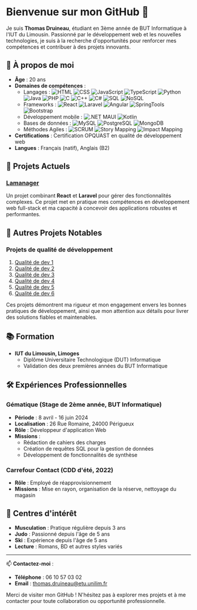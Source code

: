 # Bienvenue sur mon GitHub 👋

Je suis **Thomas Druineau**, étudiant en 3ème année de BUT Informatique à l'IUT du Limousin. Passionné par le développement web et les nouvelles technologies, je suis à la recherche d'opportunités pour renforcer mes compétences et contribuer à des projets innovants.

## 🌟 À propos de moi

- **Âge** : 20 ans
- **Domaines de compétences** :
  - Langages : ![HTML](https://img.shields.io/badge/-HTML-E34F26?logo=html5&logoColor=white) ![CSS](https://img.shields.io/badge/-CSS-1572B6?logo=css3&logoColor=white) ![JavaScript](https://img.shields.io/badge/-JavaScript-F7DF1E?logo=javascript&logoColor=black) ![TypeScript](https://img.shields.io/badge/-TypeScript-3178C6?logo=typescript&logoColor=white) ![Python](https://img.shields.io/badge/-Python-3776AB?logo=python&logoColor=white) ![Java](https://img.shields.io/badge/-Java-007396?logo=java&logoColor=white) ![PHP](https://img.shields.io/badge/-PHP-777BB4?logo=php&logoColor=white) ![C](https://img.shields.io/badge/-C-A8B9CC?logo=c&logoColor=black) ![C++](https://img.shields.io/badge/-C++-00599C?logo=c%2B%2B&logoColor=white) ![C#](https://img.shields.io/badge/-C%23-239120?logo=c-sharp&logoColor=white) ![SQL](https://img.shields.io/badge/-SQL-4479A1?logo=MySQL&logoColor=white) ![NoSQL](https://img.shields.io/badge/-NoSQL-4DB33D?logo=mongodb&logoColor=white)
  - Frameworks : ![React](https://img.shields.io/badge/-React-61DAFB?logo=react&logoColor=black) ![Laravel](https://img.shields.io/badge/-Laravel-FF2D20?logo=laravel&logoColor=white) ![Angular](https://img.shields.io/badge/-Angular-DD0031?logo=angular&logoColor=white) ![SpringTools](https://img.shields.io/badge/-Spring%20Tools-6DB33F?logo=spring&logoColor=white) ![Bootstrap](https://img.shields.io/badge/-Bootstrap-7952B3?logo=bootstrap&logoColor=white)
  - Développement mobile : ![.NET MAUI](https://img.shields.io/badge/-.NET%20MAUI-512BD4?logo=.net&logoColor=white) ![Kotlin](https://img.shields.io/badge/-Kotlin-0095D5?logo=kotlin&logoColor=white)
  - Bases de données : ![MySQL](https://img.shields.io/badge/-MySQL-4479A1?logo=mysql&logoColor=white) ![PostgreSQL](https://img.shields.io/badge/-PostgreSQL-336791?logo=postgresql&logoColor=white) ![MongoDB](https://img.shields.io/badge/-MongoDB-4DB33D?logo=mongodb&logoColor=white)
  - Méthodes Agiles : ![SCRUM](https://img.shields.io/badge/-SCRUM-6DB33F?logo=scrumalliance&logoColor=white) ![Story Mapping](https://img.shields.io/badge/-Story%20Mapping-6DB33F?logo=bookstack&logoColor=white) ![Impact Mapping](https://img.shields.io/badge/-Impact%20Mapping-6DB33F?logo=mapping&logoColor=white)
- **Certifications** : Certification OPQUAST en qualité de développement web
- **Langues** : Français (natif), Anglais (B2)

## 🚀 Projets Actuels

### [Lamanager](https://github.com/Druineau1/Lamanager)

Un projet combinant **React** et **Laravel** pour gérer des fonctionnalités complexes. Ce projet met en pratique mes compétences en développement web full-stack et ma capacité à concevoir des applications robustes et performantes.

## 📂 Autres Projets Notables

### Projets de qualité de développement

1. [Qualité de dev 1](https://github.com/Druineau1/Qualit-de-dev-1)
2. [Qualité de dev 2](https://github.com/Druineau1/Qualit-de-dev-2)
3. [Qualité de dev 3](https://github.com/Druineau1/Qualit-de-dev-3)
4. [Qualité de dev 4](https://github.com/Druineau1/Qualit-de-dev-4)
5. [Qualité de dev 5](https://github.com/Druineau1/Qualit-de-dev-5)
6. [Qualité de dev 6](https://github.com/Druineau1/Qualit-de-dev-6)

Ces projets démontrent ma rigueur et mon engagement envers les bonnes pratiques de développement, ainsi que mon attention aux détails pour livrer des solutions fiables et maintenables.

## 📚 Formation

- **IUT du Limousin, Limoges**
  - Diplôme Universitaire Technologique (DUT) Informatique
  - Validation des deux premières années du BUT Informatique

## 🛠 Expériences Professionnelles

### Gématique (Stage de 2ème année, BUT Informatique)

- **Période** : 8 avril - 16 juin 2024
- **Localisation** : 26 Rue Romaine, 24000 Périgueux
- **Rôle** : Développeur d'application Web
- **Missions** :
  - Rédaction de cahiers des charges
  - Création de requêtes SQL pour la gestion de données
  - Développement de fonctionnalités de synthèse

### Carrefour Contact (CDD d'été, 2022)

- **Rôle** : Employé de réapprovisionnement
- **Missions** : Mise en rayon, organisation de la réserve, nettoyage du magasin

## 🎯 Centres d'intérêt

- **Musculation** : Pratique régulière depuis 3 ans
- **Judo** : Passionné depuis l'âge de 5 ans
- **Ski** : Expérience depuis l'âge de 5 ans
- **Lecture** : Romans, BD et autres styles variés

---

📫 **Contactez-moi** :

- **Téléphone** : 06 10 57 03 02
- **Email** : thomas.druineau@etu.unilim.fr

Merci de visiter mon GitHub ! N'hésitez pas à explorer mes projets et à me contacter pour toute collaboration ou opportunité professionnelle.
